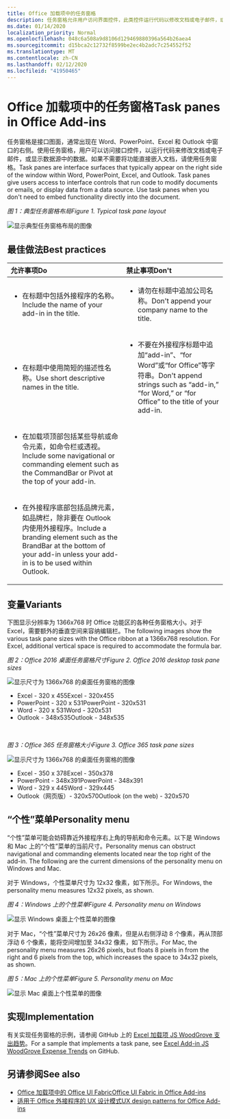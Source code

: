 ```yaml
---
title: Office 加载项中的任务窗格
description: 任务窗格允许用户访问界面控件，此类控件运行代码以修改文档或电子邮件，或显示数据源中的数据。
ms.date: 01/14/2020
localization_priority: Normal
ms.openlocfilehash: 048c6a508a9d8106d129469880396a564b26aea4
ms.sourcegitcommit: d15bca2c12732f8599be2ec4b2adc7c254552f52
ms.translationtype: MT
ms.contentlocale: zh-CN
ms.lasthandoff: 02/12/2020
ms.locfileid: "41950465"
---
```

# <a name="task-panes-in-office-add-ins"></a><span data-ttu-id="85803-103">Office 加载项中的任务窗格</span><span class="sxs-lookup"><span data-stu-id="85803-103">Task panes in Office Add-ins</span></span>
 
<span data-ttu-id="85803-p101">任务窗格是接口图面，通常出现在 Word、PowerPoint、Excel 和 Outlook 中窗口的右侧。使用任务窗格，用户可以访问接口控件，以运行代码来修改文档或电子邮件，或显示数据源中的数据。如果不需要将功能直接嵌入文档，请使用任务窗格。</span><span class="sxs-lookup"><span data-stu-id="85803-p101">Task panes are interface surfaces that typically appear on the right side of the window within Word, PowerPoint, Excel, and Outlook. Task panes give users access to interface controls that run code to modify documents or emails, or display data from a data source. Use task panes when you don't need to embed functionality directly into the document.</span></span>

<span data-ttu-id="85803-107">*图 1：典型任务窗格布局*</span><span class="sxs-lookup"><span data-stu-id="85803-107">*Figure 1. Typical task pane layout*</span></span>

![显示典型任务窗格布局的图像](../images/overview-with-app-task-pane.png)

## <a name="best-practices"></a><span data-ttu-id="85803-109">最佳做法</span><span class="sxs-lookup"><span data-stu-id="85803-109">Best practices</span></span>

|<span data-ttu-id="85803-110">**允许事项**</span><span class="sxs-lookup"><span data-stu-id="85803-110">**Do**</span></span>|<span data-ttu-id="85803-111">**禁止事项**</span><span class="sxs-lookup"><span data-stu-id="85803-111">**Don't**</span></span>|
|:-----|:--------|
|<ul><li><span data-ttu-id="85803-112">在标题中包括外接程序的名称。</span><span class="sxs-lookup"><span data-stu-id="85803-112">Include the name of your add-in in the title.</span></span></li></ul>|<ul><li><span data-ttu-id="85803-113">请勿在标题中追加公司名称。</span><span class="sxs-lookup"><span data-stu-id="85803-113">Don't append your company name to the title.</span></span></li></ul>|
|<ul><li><span data-ttu-id="85803-114">在标题中使用简短的描述性名称。</span><span class="sxs-lookup"><span data-stu-id="85803-114">Use short descriptive names in the title.</span></span></li></ul>|<ul><li><span data-ttu-id="85803-115">不要在外接程序标题中追加“add-in”、“for Word”或“for Office”等字符串。</span><span class="sxs-lookup"><span data-stu-id="85803-115">Don't append strings such as “add-in,” “for Word,” or “for Office” to the title of your add-in.</span></span></li></ul>|
|<ul><li><span data-ttu-id="85803-116">在加载项顶部包括某些导航或命令元素，如命令栏或透视。</span><span class="sxs-lookup"><span data-stu-id="85803-116">Include some navigational or commanding element such as the CommandBar or Pivot at the top of your add-in.</span></span></li></ul>||
|<ul><li><span data-ttu-id="85803-117">在外接程序底部包括品牌元素，如品牌栏，除非要在 Outlook 内使用外接程序。</span><span class="sxs-lookup"><span data-stu-id="85803-117">Include a branding element such as the BrandBar at the bottom of your add-in unless your add-in is to be used within Outlook.</span></span></li></ul>||


## <a name="variants"></a><span data-ttu-id="85803-118">变量</span><span class="sxs-lookup"><span data-stu-id="85803-118">Variants</span></span>

<span data-ttu-id="85803-p102">下图显示分辨率为 1366x768 时 Office 功能区的各种任务窗格大小。对于 Excel，需要额外的垂直空间来容纳编辑栏。</span><span class="sxs-lookup"><span data-stu-id="85803-p102">The following images show the various task pane sizes with the Office ribbon at a 1366x768 resolution. For Excel, additional vertical space is required to accommodate the formula bar.</span></span>  

<span data-ttu-id="85803-121">*图 2：Office 2016 桌面任务窗格尺寸*</span><span class="sxs-lookup"><span data-stu-id="85803-121">*Figure 2. Office 2016 desktop task pane sizes*</span></span>

![显示尺寸为 1366x768 的桌面任务窗格的图像](../images/office-2016-taskpane-sizes.png)

- <span data-ttu-id="85803-123">Excel - 320 x 455</span><span class="sxs-lookup"><span data-stu-id="85803-123">Excel - 320x455</span></span>
- <span data-ttu-id="85803-124">PowerPoint - 320 x 531</span><span class="sxs-lookup"><span data-stu-id="85803-124">PowerPoint - 320x531</span></span>
- <span data-ttu-id="85803-125">Word - 320 x 531</span><span class="sxs-lookup"><span data-stu-id="85803-125">Word - 320x531</span></span>
- <span data-ttu-id="85803-126">Outlook - 348x535</span><span class="sxs-lookup"><span data-stu-id="85803-126">Outlook - 348x535</span></span>

<br/>

<span data-ttu-id="85803-127">*图 3：Office 365 任务窗格大小*</span><span class="sxs-lookup"><span data-stu-id="85803-127">*Figure 3. Office 365 task pane sizes*</span></span>

![显示尺寸为 1366x768 的桌面任务窗格的图像](../images/office-365-taskpane-sizes.png)

- <span data-ttu-id="85803-129">Excel - 350 x 378</span><span class="sxs-lookup"><span data-stu-id="85803-129">Excel - 350x378</span></span>
- <span data-ttu-id="85803-130">PowerPoint - 348x391</span><span class="sxs-lookup"><span data-stu-id="85803-130">PowerPoint - 348x391</span></span>
- <span data-ttu-id="85803-131">Word - 329 x 445</span><span class="sxs-lookup"><span data-stu-id="85803-131">Word - 329x445</span></span>
- <span data-ttu-id="85803-132">Outlook（网页版）- 320x570</span><span class="sxs-lookup"><span data-stu-id="85803-132">Outlook (on the web) - 320x570</span></span>

## <a name="personality-menu"></a><span data-ttu-id="85803-133">“个性”菜单</span><span class="sxs-lookup"><span data-stu-id="85803-133">Personality menu</span></span>

<span data-ttu-id="85803-p103">“个性”菜单可能会妨碍靠近外接程序右上角的导航和命令元素。以下是 Windows 和 Mac 上的“个性”菜单的当前尺寸。</span><span class="sxs-lookup"><span data-stu-id="85803-p103">Personality menus can obstruct navigational and commanding elements located near the top right of the add-in. The following are the current dimensions of the personality menu on Windows and Mac.</span></span>

<span data-ttu-id="85803-136">对于 Windows，个性菜单尺寸为 12x32 像素，如下所示。</span><span class="sxs-lookup"><span data-stu-id="85803-136">For Windows, the personality menu measures 12x32 pixels, as shown.</span></span>

<span data-ttu-id="85803-137">*图 4：Windows 上的个性菜单*</span><span class="sxs-lookup"><span data-stu-id="85803-137">*Figure 4. Personality menu on Windows*</span></span>

![显示 Windows 桌面上个性菜单的图像](../images/personality-menu-win.png)

<span data-ttu-id="85803-139">对于 Mac，“个性”菜单尺寸为 26x26 像素，但是从右侧浮动 8 个像素，再从顶部浮动 6 个像素，能将空间增加至 34x32 像素，如下所示。</span><span class="sxs-lookup"><span data-stu-id="85803-139">For Mac, the personality menu measures 26x26 pixels, but floats 8 pixels in from the right and 6 pixels from the top, which increases the space to 34x32 pixels, as shown.</span></span>

<span data-ttu-id="85803-140">*图 5：Mac 上的个性菜单*</span><span class="sxs-lookup"><span data-stu-id="85803-140">*Figure 5. Personality menu on Mac*</span></span>

![显示 Mac 桌面上个性菜单的图像](../images/personality-menu-mac.png)

## <a name="implementation"></a><span data-ttu-id="85803-142">实现</span><span class="sxs-lookup"><span data-stu-id="85803-142">Implementation</span></span>

<span data-ttu-id="85803-143">有关实现任务窗格的示例，请参阅 GitHub 上的 [Excel 加载项 JS WoodGrove 支出趋势](https://github.com/OfficeDev/Excel-Add-in-WoodGrove-Expense-Trends)。</span><span class="sxs-lookup"><span data-stu-id="85803-143">For a sample that implements a task pane, see [Excel Add-in JS WoodGrove Expense Trends](https://github.com/OfficeDev/Excel-Add-in-WoodGrove-Expense-Trends) on GitHub.</span></span> 


## <a name="see-also"></a><span data-ttu-id="85803-144">另请参阅</span><span class="sxs-lookup"><span data-stu-id="85803-144">See also</span></span>

- [<span data-ttu-id="85803-145">Office 加载项中的 Office UI Fabric</span><span class="sxs-lookup"><span data-stu-id="85803-145">Office UI Fabric in Office Add-ins</span></span>](office-ui-fabric.md) 
- [<span data-ttu-id="85803-146">适用于 Office 外接程序的 UX 设计模式</span><span class="sxs-lookup"><span data-stu-id="85803-146">UX design patterns for Office Add-ins</span></span>](../design/ux-design-pattern-templates.md)

